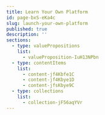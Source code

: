 ```yaml
---
title: Learn Your Own Platform
id: page-bxS-eKa4c
slug: launch-your-own-platform
published: true
description: ''
sections:
  - type: valuePropositions
    list:
      - valueProposition-IuH13NPbn
  - type: contentItems
    list:
      - content-jf4Kbfe1C
      - content-jf4Kbye1D
      - content-jfsKbye9C  
  - type: collections
    list:
      - collection-jF56aqYVr
---
```

